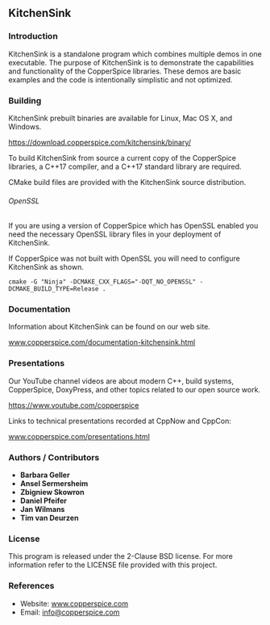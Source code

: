 ## KitchenSink

### Introduction

KitchenSink is a standalone program which combines multiple demos in one executable. The purpose of KitchenSink is to
demonstrate the capabilities and functionality of the CopperSpice libraries. These demos are basic examples and the
code is intentionally simplistic and not optimized.


### Building

KitchenSink prebuilt binaries are available for Linux, Mac OS X, and Windows.

https://download.copperspice.com/kitchensink/binary/

To build KitchenSink from source a current copy of the CopperSpice libraries, a C++17 compiler, and a C++17 standard
library are required.

CMake build files are provided with the KitchenSink source distribution.


###### OpenSSL

If you are using a version of CopperSpice which has OpenSSL enabled you need the necessary OpenSSL library files in
your deployment of KitchenSink.

If CopperSpice was not built with OpenSSL you will need to configure KitchenSink as shown.


```
cmake -G "Ninja" -DCMAKE_CXX_FLAGS="-DQT_NO_OPENSSL" -DCMAKE_BUILD_TYPE=Release .
```


### Documentation

Information about KitchenSink can be found on our web site.

www.copperspice.com/documentation-kitchensink.html



### Presentations

Our YouTube channel videos are about modern C++, build systems, CopperSpice, DoxyPress, and other topics related to
our open source work.

https://www.youtube.com/copperspice


Links to technical presentations recorded at CppNow and CppCon:

www.copperspice.com/presentations.html


### Authors / Contributors

* **Barbara Geller**
* **Ansel Sermersheim**
* **Zbigniew Skowron**
* **Daniel Pfeifer**
* **Jan Wilmans**
* **Tim van Deurzen**


### License

This program is released under the 2-Clause BSD license. For more information refer to the LICENSE file provided with
this project.


### References

* Website: www.copperspice.com
* Email:   info@copperspice.com
